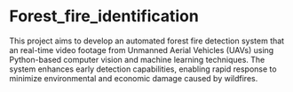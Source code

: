 # Forest_fire_identification
This project aims to develop an automated forest fire detection system that an real-time video footage from Unmanned Aerial Vehicles (UAVs) using Python-based computer vision and machine learning techniques. The system enhances early detection capabilities, enabling rapid response to minimize environmental and economic damage caused by wildfires.
